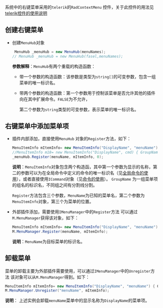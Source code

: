 系统中的右键菜单采用的`telerik`的`RadContextMenu` 控件，关于此控件的用法见[telerik控件的使用说明](https://github.com/bstar5/BSTAR-Samples/tree/master/samples/tutorial10)

## 创建右键菜单

- 创建`MenuHub`对象

  ```C#
   MenuHub _menuHub = new MenuHub(menuNames);
  // MenuHub _menuHub = new MenuHub(fasel,menuNames);
  ```

  **参数解释**：`MenuHub`有两个重载的构造函数：

  - 带一个参数的构造函数：该参数是类型为`string[]`的可变参数，包含一组菜单的唯一标识名。

  - 带两个参数的构造函数：第一个参数用于控制该菜单是否允许其他的插件向在其中扩展命令。`FALSE`为不允许，

    ​                                           第二个参数为`string`类型的可变参数，表示菜单的唯一标识名。

## 右键菜单中添加菜单项

- 插件内部添加，直接使用`MenuHub` 对象的`Register`方法，如下：

  ```C#
  MenuItemInfo mItemInfo= new MenuItemInfo("DisplayName", "menuName") { GroupName = "GroupName" };
  //MenuItemInfo m18= new MenuItemInfo("DisplayName", cmd) { GroupName = "GroupName" };
  _menuHub.Register(menuName, mItemInfo, 0);
  ```

  **说明**：`MenuItemInfo`对象包含两个构造函，其中第一个参数为显示的名称，第二的参数可以为在全局命令中定义的命令的唯一标识名（见[全局命令的使用](https://github.com/bstar5/BSTAR-Samples/tree/master/samples/tutorial7)），或者直接使用`ICommand`对象（见[命令的使用](https://github.com/bstar5/BSTAR-Samples/tree/master/samples/tutorial7)）。 `GroupName` 为一组菜单项的组名的标识名，不同组之间有分割线分割。

  ​	    `Register`方法包含三个参数，`MenuName`为已知的菜单名，第二个参数为`MenuItemInfo`对象，第三个为菜单的位置。

- 外部插件添加，需要使用`IMenuManager`中的`Register`方法 可以通过`M.MenuManager`获得该对象，如下：

  ```c#
  MenuItemInfo mItemInfo= new MenuItemInfo("DisplayName", "menuName") { GroupName = "GroupName" };
  M.MenuManager.Register(menuName, mItemInfo);
  ```

  **说明**：`MenuName`为目标菜单的标识名。

## 卸载菜单

菜单的卸载主要为外部插件需要使用，可以通过`IMenuManager`中的`Unregister`方法 该对象可以从`M.MenuManager`得到。如下：

```c#
MenuItemInfo mItemInfo= new MenuItemInfo("DisplayName", "menuName") { GroupName = "GroupName" }; 
M.MenuManager.Unregister("menuName", mItemInfo);
```

**说明**： 上述实例会卸载`menuName`菜单中的显示名称为`DisplayName`的菜单项。